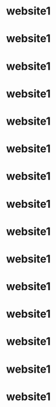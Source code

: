 # website1
# website1
# website1
# website1
# website1
# website1
# website1
# website1
# website1
# website1
# website1
# website1
# website1
# website1
# website1
